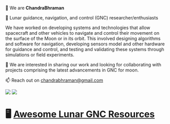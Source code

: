 👋 We are **ChandraBhraman** 

👀 Lunar guidance, navigation, and control (GNC) researcher/enthusiasts

We have worked on developing systems and technologies that allow spacecraft and other vehicles to navigate and control their movement on the surface of the Moon or in its orbit. This involved designing algorithms and software for navigation, developing sensors model and other hardware for guidance and control, and testing and validating these systems through simulations or field experiments. 

💞️ We are interested in sharing our work and looking for collaborating with projects comprising the latest advancements in GNC for moon.

📫 Reach out on chandrabhraman@gmail.com  
  
[<img src="https://img.shields.io/badge/Slideshare-0077B5?style=for-the-badge&logo=slideshare&logoColor=white" />](https://www.slideshare.net/ChandraBhraman) [<img src="https://img.shields.io/badge/Medium-12100E?style=for-the-badge&logo=medium&logoColor=white" />](https://medium.com/@chandrabhraman)

# 🖥️ [Awesome Lunar GNC Resources](https://github.com/chandrabhraman/awesome-lunar-gnc-resources)

<!---
chandrabhraman/chandrabhraman is a ✨ special ✨ repository because its `README.md` (this file) appears on your GitHub profile.
You can click the Preview link to take a look at your changes.
--->
